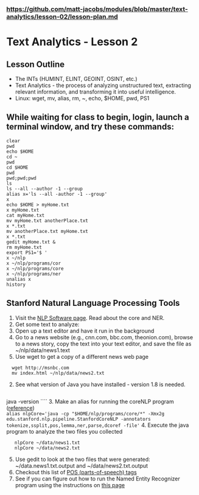 ### https://github.com/matt-jacobs/modules/blob/master/text-analytics/lesson-02/lesson-plan.md
# Text Analytics - Lesson 2
## Lesson Outline
  - The INTs (HUMINT, ELINT, GEOINT, OSINT, etc.)  
  - Text Analytics  - the process of analyzing unstructured text, extracting relevant information, and transforming it into useful intelligence.  
  - Linux: wget, mv, alias, rm, ~, echo, $HOME, pwd, PS1

## While waiting for class to begin, login, launch a terminal window, and try these commands:
````
clear
pwd
echo $HOME
cd ~
pwd
cd $HOME
pwd
pwd;pwd;pwd
ls
ls --all --author -1 --group
alias x='ls --all -author -1 --group'
x
echo $HOME > myHome.txt
x myHome.txt
cat myHome.txt
mv myHome.txt anotherPlace.txt
x *.txt
mv anotherPlace.txt myHome.txt 
x *.txt
gedit myHome.txt &
rm myHome.txt  
export PS1='$ '
x ~/nlp
x ~/nlp/programs/cor
x ~/nlp/programs/core
x ~/nlp/programs/ner
unalias x
history
````

## Stanford  Natural Language Processing Tools  
 1. Visit the [NLP Software page](http://nlp.stanford.edu/software/).  Read about the core and NER.
 2. Get some text to analyze:
   1. Open up a text editor and have it run in the background  
   2. Go to a news website (e.g., cnn.com, bbc.com, theonion.com), browse to a news story, copy the text into your text editor, and save the file as ~/nlp/data/news1.text 
   3.  Use wget to get a copy of a different news web page
  
  ````
    wget http://msnbc.com 
    mv index.html ~/nlp/data/news2.txt  
  ````
 2. See what version of Java you have installed - version 1.8 is needed.  
    ````
  java -version
    ````
 3. Make an alias for running the coreNLP program ([reference](http://stanfordnlp.github.io/CoreNLP/cmdline.html))  
    ```
    alias nlpCore='java -cp "$HOME/nlp/programs/core/*" -Xmx2g edu.stanford.nlp.pipeline.StanfordCoreNLP -annotators tokenize,ssplit,pos,lemma,ner,parse,dcoref -file'
    ```
 4. Execute the java program to analyze the two files you collected
 
 ````
    nlpCore ~/data/news1.txt  
    nlpCore ~/data/news2.txt  
 ````  
 5.  Use gedit to look at the two files that were generated: ~/data.news1.txt.output and ~/data/news2.txt.output  
 6.  Checkout this list of [POS (parts-of-speech) tags](https://www.ling.upenn.edu/courses/Fall_2003/ling001/penn_treebank_pos.html)  
 7.  See if you can figure out how to run the Named Entity Recognizer program using the instructions on [this page](http://nlp.stanford.edu/software/CRF-NER.html)
